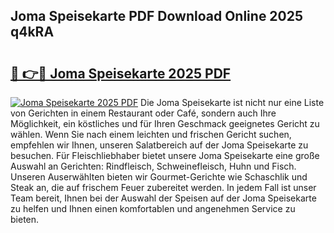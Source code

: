 ## Joma Speisekarte PDF Download Online 2025 q4kRA

# <h2><a href="http://gc67rze.nevu.top/?p=Joma+Speisekarte">🔗 👉🔴 Joma Speisekarte 2025 PDF</a></h2>

[![Joma Speisekarte 2025 PDF](https://i.imgur.com/dBaPXMq.png)](http://gc67rze.nevu.top/?p=Joma+Speisekarte)
Die Joma Speisekarte ist nicht nur eine Liste von Gerichten in einem Restaurant oder Café, sondern auch Ihre Möglichkeit, ein köstliches und für Ihren Geschmack geeignetes Gericht zu wählen. Wenn Sie nach einem leichten und frischen Gericht suchen, empfehlen wir Ihnen, unseren Salatbereich auf der Joma Speisekarte zu besuchen. Für Fleischliebhaber bietet unsere Joma Speisekarte eine große Auswahl an Gerichten: Rindfleisch, Schweinefleisch, Huhn und Fisch. Unseren Auserwählten bieten wir Gourmet-Gerichte wie Schaschlik und Steak an, die auf frischem Feuer zubereitet werden. In jedem Fall ist unser Team bereit, Ihnen bei der Auswahl der Speisen auf der Joma Speisekarte zu helfen und Ihnen einen komfortablen und angenehmen Service zu bieten.
